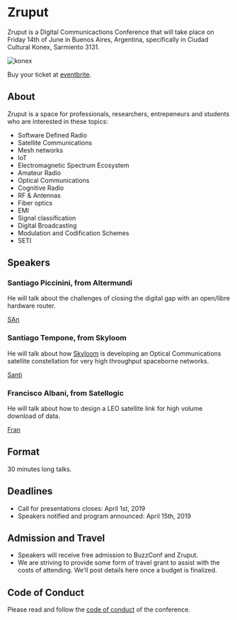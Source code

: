 # Zruput

Zruput is a Digital Communicactions Conference that will take place on Friday 14th of June in Buenos Aires, Argentina, specifically in Ciudad Cultural Konex, Sarmiento 3131.

![konex](https://raw.githubusercontent.com/lambdaclass/buzzconf/master/konex.jpg)

Buy your ticket at [eventbrite](https://www.eventbrite.com.ar/e/zruput-tickets-57829836598).

## About

Zruput is a space for professionals, researchers, entrepeneurs and students who are interested in  these topics:

* Software Defined Radio
* Satellite Communications
* Mesh networks
* IoT
* Electromagnetic Spectrum Ecosystem
* Amateur Radio
* Optical Communications
* Cognitive Radio
* RF & Antennas
* Fiber optics
* EMI
* Signal classification
* Digital Broadcasting
* Modulation and Codification Schemes
* SETI


## Speakers

### Santiago Piccinini, from Altermundi

He will talk about the challenges of closing the digital gap
with an open/libre hardware router.

[SAn](images/speakers/spiccinini.jpg)


### Santiago Tempone, from Skyloom

He will talk about how [Skyloom](www.skyloom.co) is developing
an Optical Communications satellite constellation for
very high throughput spaceborne networks.

[Santi](images/speakers/stempone.jpg)


### Francisco Albani, from Satellogic

He will talk about how to design a LEO satellite link for
high volume download of data.

[Fran](images/speakers/falbani.jpg)


## Format

30 minutes long talks.


## Deadlines

* Call for presentations closes: April 1st, 2019
* Speakers notified and program announced: April 15th, 2019


## Admission and Travel

* Speakers will receive free admission to BuzzConf and Zruput.
* We are striving to provide some form of travel grant to assist with the costs of attending. We’ll post details here once a budget is finalized.


## Code of Conduct

Please read and follow the [code of conduct](./CODE_OF_CONDUCT.md) of the conference.
